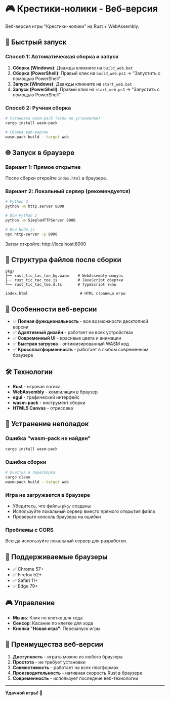 # 🎮 Крестики-нолики - Веб-версия

Веб-версия игры "Крестики-нолики" на Rust + WebAssembly.

## 🚀 Быстрый запуск

### Способ 1: Автоматическая сборка и запуск
1. **Сборка (Windows)**: Дважды кликните на `build_web.bat`
2. **Сборка (PowerShell)**: Правый клик на `build_web.ps1` → "Запустить с помощью PowerShell"
3. **Запуск (Windows)**: Дважды кликните на `start_web.bat`
4. **Запуск (PowerShell)**: Правый клик на `start_web.ps1` → "Запустить с помощью PowerShell"

### Способ 2: Ручная сборка
```bash
# Установка wasm-pack (если не установлен)
cargo install wasm-pack

# Сборка веб-версии
wasm-pack build --target web
```

## 🌐 Запуск в браузере

### Вариант 1: Прямое открытие
После сборки откройте `index.html` в браузере.

### Вариант 2: Локальный сервер (рекомендуется)
```bash
# Python 3
python -m http.server 8000

# Или Python 2
python -m SimpleHTTPServer 8000

# Или Node.js
npx http-server -p 8000
```

Затем откройте: http://localhost:8000

## 📁 Структура файлов после сборки

```
pkg/
├── rust_tic_tac_toe_bg.wasm    # WebAssembly модуль
├── rust_tic_tac_toe.js         # JavaScript обертки
└── rust_tic_tac_toe.d.ts       # TypeScript типы

index.html                       # HTML страница игры
```

## 🎯 Особенности веб-версии

- ✅ **Полная функциональность** - все возможности десктопной версии
- ✅ **Адаптивный дизайн** - работает на всех устройствах
- ✅ **Современный UI** - красивые цвета и анимации
- ✅ **Быстрая загрузка** - оптимизированный WASM код
- ✅ **Кроссплатформенность** - работает в любом современном браузере

## 🛠️ Технологии

- **Rust** - игровая логика
- **WebAssembly** - компиляция в браузер
- **egui** - графический интерфейс
- **wasm-pack** - инструмент сборки
- **HTML5 Canvas** - отрисовка

## 🔧 Устранение неполадок

### Ошибка "wasm-pack не найден"
```bash
cargo install wasm-pack
```

### Ошибка сборки
```bash
# Очистка и пересборка
cargo clean
wasm-pack build --target web
```

### Игра не загружается в браузере
- Убедитесь, что файлы `pkg/` созданы
- Используйте локальный сервер вместо прямого открытия файла
- Проверьте консоль браузера на ошибки

### Проблемы с CORS
Всегда используйте локальный сервер для разработки.

## 📱 Поддерживаемые браузеры

- ✅ Chrome 57+
- ✅ Firefox 52+
- ✅ Safari 11+
- ✅ Edge 79+

## 🎮 Управление

- **Мышь**: Клик по клетке для хода
- **Сенсор**: Касание по клетке для хода
- **Кнопка "Новая игра"**: Перезапуск игры

## 🌟 Преимущества веб-версии

1. **Доступность** - играть можно из любого браузера
2. **Простота** - не требует установки
3. **Совместимость** - работает на всех платформах
4. **Производительность** - нативная скорость Rust в браузере
5. **Современность** - использует последние веб-технологии

---

**Удачной игры! 🎯**
